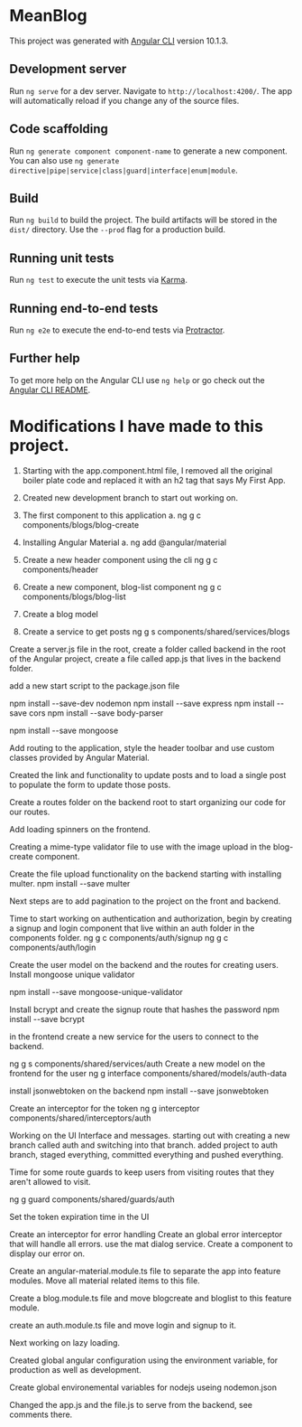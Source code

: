 # MeanBlog

This project was generated with [Angular CLI](https://github.com/angular/angular-cli) version 10.1.3.

## Development server

Run `ng serve` for a dev server. Navigate to `http://localhost:4200/`. The app will automatically reload if you change any of the source files.

## Code scaffolding

Run `ng generate component component-name` to generate a new component. You can also use `ng generate directive|pipe|service|class|guard|interface|enum|module`.

## Build

Run `ng build` to build the project. The build artifacts will be stored in the `dist/` directory. Use the `--prod` flag for a production build.

## Running unit tests

Run `ng test` to execute the unit tests via [Karma](https://karma-runner.github.io).

## Running end-to-end tests

Run `ng e2e` to execute the end-to-end tests via [Protractor](http://www.protractortest.org/).

## Further help

To get more help on the Angular CLI use `ng help` or go check out the [Angular CLI README](https://github.com/angular/angular-cli/blob/master/README.md).

# Modifications I have made to this project.

1.  Starting with the app.component.html file, I removed all the original boiler plate code and replaced it with an h2 tag that says My First App.
2. Created new development branch to start out working on.
3. The first component to this application 
  a. ng g c components/blogs/blog-create

4. Installing Angular Material 
  a. ng add @angular/material

5. Create a new header component using the cli
  ng g c components/header

6. Create a new component, blog-list component 
  ng g c components/blogs/blog-list

7. Create a blog model 

8. Create a service to get posts 
ng g s components/shared/services/blogs

Create a server.js file in the root, create a folder called backend in the root of the Angular project, create a file called app.js that lives in the backend folder.

add a new start script to the package.json file

npm install --save-dev nodemon
npm install --save express
npm install --save cors
npm install --save body-parser

npm install --save mongoose

Add routing to the application, style the header toolbar and use custom classes provided by Angular Material.

Created the link and functionality to update posts and to load a single post to populate the form to update those posts.

Create a routes folder on the backend root to start organizing our code for our routes.

Add loading spinners on the frontend.

Creating a mime-type validator file to use with the image upload in the blog-create component. 

Create the file upload functionality on the backend starting with installing multer.
npm install --save multer

Next steps are to add pagination to the project on the front and backend. 

Time to start working on authentication and authorization, begin by creating a signup and login component that live within an auth folder in the components folder.
ng g c components/auth/signup
ng g c components/auth/login

Create the user model on the backend and the routes for creating users.  Install mongoose unique validator

npm install --save mongoose-unique-validator

Install bcrypt and create the signup route that hashes the password
npm install --save bcrypt

in the frontend create a new service for the users to connect to the backend.

ng g s components/shared/services/auth
Create a new model on the frontend for the user
ng g interface components/shared/models/auth-data

install jsonwebtoken on the backend
npm install --save jsonwebtoken

Create an interceptor for the token
ng g interceptor components/shared/interceptors/auth

Working on the UI Interface and messages.
starting out with creating a new branch called auth and switching into that branch.
added project to auth branch, staged everything, committed everything and pushed everything.

Time for some route guards to keep users from visiting routes that they aren't allowed to visit.

ng g guard components/shared/guards/auth

Set the token expiration time in the UI

Create an interceptor for error handling 
Create an global error interceptor that will handle all errors.
use the mat dialog service.
Create a component to display our error on.

Create an angular-material.module.ts file to separate the app into feature modules. Move all material related items to this file.

Create a blog.module.ts file and move blogcreate and bloglist to this feature module.

create an auth.module.ts file and move login and signup to it.

Next working on lazy loading. 

Created global angular configuration using the environment variable, for production as well as development.

Create global environemental variables for nodejs useing nodemon.json



Changed the app.js and the file.js to serve from the backend, see comments there. 


